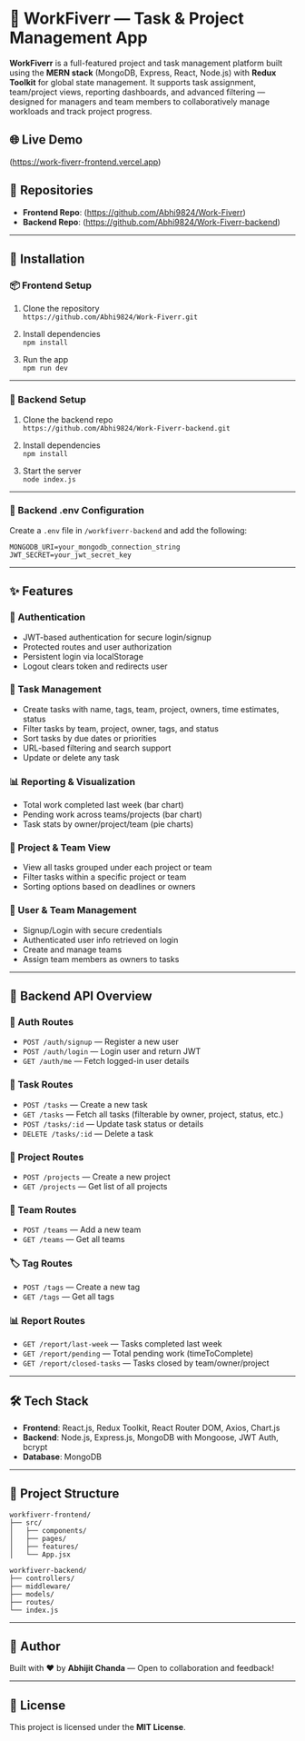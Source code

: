# 📘 WorkFiverr — Task & Project Management App

**WorkFiverr** is a full-featured project and task management platform built using the **MERN stack** (MongoDB, Express, React, Node.js) with **Redux Toolkit** for global state management. It supports task assignment, team/project views, reporting dashboards, and advanced filtering — designed for managers and team members to collaboratively manage workloads and track project progress.

## 🌐 Live Demo  
(https://work-fiverr-frontend.vercel.app)

## 🔗 Repositories
- **Frontend Repo**: (https://github.com/Abhi9824/Work-Fiverr)
- **Backend Repo**: (https://github.com/Abhi9824/Work-Fiverr-backend)

---

## 🚀 Installation

### 📦 Frontend Setup

1. Clone the repository  
   `https://github.com/Abhi9824/Work-Fiverr.git`

2. Install dependencies  
   `npm install`

3. Run the app  
   `npm run dev`

---

### 🔧 Backend Setup

1. Clone the backend repo  
   `https://github.com/Abhi9824/Work-Fiverr-backend.git`

2. Install dependencies  
   `npm install`

3. Start the server  
   `node index.js`

---

### 🔐 Backend .env Configuration

Create a `.env` file in `/workfiverr-backend` and add the following:

```
MONGODB_URI=your_mongodb_connection_string
JWT_SECRET=your_jwt_secret_key
```


---

## ✨ Features

### 🔐 Authentication

- JWT-based authentication for secure login/signup  
- Protected routes and user authorization  
- Persistent login via localStorage  
- Logout clears token and redirects user  

### 📝 Task Management

- Create tasks with name, tags, team, project, owners, time estimates, status  
- Filter tasks by team, project, owner, tags, and status  
- Sort tasks by due dates or priorities  
- URL-based filtering and search support  
- Update or delete any task  

### 📊 Reporting & Visualization

- Total work completed last week (bar chart)  
- Pending work across teams/projects (bar chart)  
- Task stats by owner/project/team (pie charts)  

### 📁 Project & Team View

- View all tasks grouped under each project or team  
- Filter tasks within a specific project or team  
- Sorting options based on deadlines or owners  

### 👥 User & Team Management

- Signup/Login with secure credentials  
- Authenticated user info retrieved on login  
- Create and manage teams  
- Assign team members as owners to tasks  

---

## 🧩 Backend API Overview

### 🔐 Auth Routes

- `POST /auth/signup` — Register a new user  
- `POST /auth/login` — Login user and return JWT  
- `GET /auth/me` — Fetch logged-in user details  

### 📝 Task Routes

- `POST /tasks` — Create a new task  
- `GET /tasks` — Fetch all tasks (filterable by owner, project, status, etc.)  
- `POST /tasks/:id` — Update task status or details  
- `DELETE /tasks/:id` — Delete a task  

### 📁 Project Routes

- `POST /projects` — Create a new project  
- `GET /projects` — Get list of all projects  

### 👥 Team Routes

- `POST /teams` — Add a new team  
- `GET /teams` — Get all teams  

### 🏷️ Tag Routes

- `POST /tags` — Create a new tag  
- `GET /tags` — Get all tags  

### 📊 Report Routes

- `GET /report/last-week` — Tasks completed last week  
- `GET /report/pending` — Total pending work (timeToComplete)  
- `GET /report/closed-tasks` — Tasks closed by team/owner/project  

---

## 🛠️ Tech Stack

- **Frontend**: React.js, Redux Toolkit, React Router DOM, Axios, Chart.js  
- **Backend**: Node.js, Express.js, MongoDB with Mongoose, JWT Auth, bcrypt  
- **Database**: MongoDB  

---

## 📁 Project Structure

```
workfiverr-frontend/
├── src/
│   ├── components/
│   ├── pages/
│   ├── features/
│   └── App.jsx

workfiverr-backend/
├── controllers/
├── middleware/
├── models/
├── routes/
└── index.js
```

---

## 🙌 Author

Built with ❤️ by **Abhijit Chanda** — Open to collaboration and feedback!

---

## 📄 License

This project is licensed under the **MIT License**.


